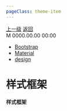 ```yaml
---
pageClass: theme-item
---
```

<div class="extend-header">
    <div class="info">
        <div class="record">
            <a class="back" href="./">上一级</a>
            <a class="back" href="./">返回</a>
        </div>        
        <div class="mini">
            <span>M 0000.00.00 00:00</span>
        </div>
    </div>
    <div class="content"><div class="links">
<ul class="desc">
<li><a href="undefined">Bootstrap</a></li>
<li><a href="undefined">Material</a></li>
<li><a href="undefined">design</a></li>
</ul>
</div></div>
</div>
<div class="content-header">
<h1>样式框架</h1><strong>样式框架</strong>
</div>
<div class="static-content">

</div>
